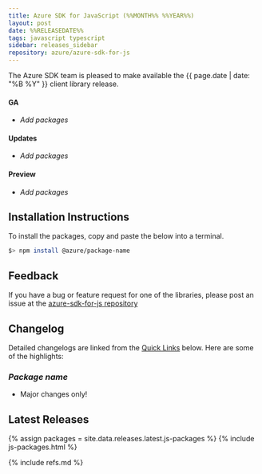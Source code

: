 ```yaml
---
title: Azure SDK for JavaScript (%%MONTH%% %%YEAR%%)
layout: post
date: %%RELEASEDATE%%
tags: javascript typescript
sidebar: releases_sidebar
repository: azure/azure-sdk-for-js
---
```


The Azure SDK team is pleased to make available the {{ page.date | date: "%B %Y" }} client library release.

#### GA

- _Add packages_

#### Updates

- _Add packages_

#### Preview

- _Add packages_

## Installation Instructions

To install the packages, copy and paste the below into a terminal.

```bash
$> npm install @azure/package-name
```

## Feedback

If you have a bug or feature request for one of the libraries, please post an issue at the [azure-sdk-for-js repository](https://github.com/azure/azure-sdk-for-js/issues)

## Changelog

Detailed changelogs are linked from the [Quick Links](#quick-links) below. Here are some of the highlights:

### _Package name_

- Major changes only!

## Latest Releases

{% assign packages = site.data.releases.latest.js-packages %}
{% include js-packages.html %}

{% include refs.md %}
